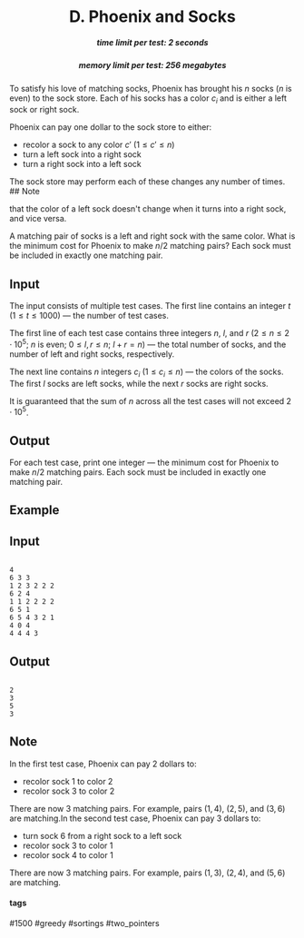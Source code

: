 <h1 style='text-align: center;'> D. Phoenix and Socks</h1>

<h5 style='text-align: center;'>time limit per test: 2 seconds</h5>
<h5 style='text-align: center;'>memory limit per test: 256 megabytes</h5>

To satisfy his love of matching socks, Phoenix has brought his $n$ socks ($n$ is even) to the sock store. Each of his socks has a color $c_i$ and is either a left sock or right sock. 

Phoenix can pay one dollar to the sock store to either: 

* recolor a sock to any color $c'$ $(1 \le c' \le n)$
* turn a left sock into a right sock
* turn a right sock into a left sock

 The sock store may perform each of these changes any number of times. ## Note

 that the color of a left sock doesn't change when it turns into a right sock, and vice versa. 

A matching pair of socks is a left and right sock with the same color. What is the minimum cost for Phoenix to make $n/2$ matching pairs? Each sock must be included in exactly one matching pair.

## Input

The input consists of multiple test cases. The first line contains an integer $t$ ($1 \le t \le 1000$) — the number of test cases.

The first line of each test case contains three integers $n$, $l$, and $r$ ($2 \le n \le 2 \cdot 10^5$; $n$ is even; $0 \le l, r \le n$; $l+r=n$) — the total number of socks, and the number of left and right socks, respectively.

The next line contains $n$ integers $c_i$ ($1 \le c_i \le n$) — the colors of the socks. The first $l$ socks are left socks, while the next $r$ socks are right socks.

It is guaranteed that the sum of $n$ across all the test cases will not exceed $2 \cdot 10^5$.

## Output

For each test case, print one integer — the minimum cost for Phoenix to make $n/2$ matching pairs. Each sock must be included in exactly one matching pair.

## Example

## Input


```

4
6 3 3
1 2 3 2 2 2
6 2 4
1 1 2 2 2 2
6 5 1
6 5 4 3 2 1
4 0 4
4 4 4 3

```
## Output


```

2
3
5
3

```
## Note

In the first test case, Phoenix can pay $2$ dollars to: 

* recolor sock $1$ to color $2$
* recolor sock $3$ to color $2$

 There are now $3$ matching pairs. For example, pairs $(1, 4)$, $(2, 5)$, and $(3, 6)$ are matching.In the second test case, Phoenix can pay $3$ dollars to: 

* turn sock $6$ from a right sock to a left sock
* recolor sock $3$ to color $1$
* recolor sock $4$ to color $1$

 There are now $3$ matching pairs. For example, pairs $(1, 3)$, $(2, 4)$, and $(5, 6)$ are matching.

#### tags 

#1500 #greedy #sortings #two_pointers 